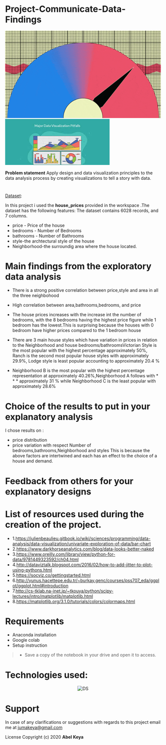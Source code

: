 # Project-Communicate-Data-Findings
  
 ![Thyroid](G1.gif) 
 ![Thyroid](d3.jpg) 

**Problem statement** Apply design and data visualization principles to the data analysis process by creating visualizations to tell a story with data.

#
[Dataset](https://github.com/abel-keya/Project-Communicate-Data-Findings/blob/master/house_prices.csv):

In this project i used the **house_prices** provided in the workspace .The dataset has the following features:
The dataset contains 6028 records, and 7 columns.
 
* price - Price of the house
* bedrooms - Number of Bedrooms
* bathrooms - Number of Bathrooms
* style-the archtectural style of the house
* Neighborhood-the surroundig area where the house located.

# Main findings from the exploratory data analysis
* There is a strong positive correlation between price,style and area in all the three neighbohood 
* High correlation between area,bathrooms,bedrooms, and price
* The house prices increases with the increase int the number of bedrooms, with the 8 bedrooms having the highest price figure while 1 bedroom has the lowest.This is surprising because the houses with 0 bedroom have higher prices compared to the 1 bedroom house
* There are 3 main house styles which have variation in prices in relation to the Neighborhood and house bedrooms/bathroomsVictorian Style is the most popular with the highest percentage approximately 50%, Ranch is the second most popular house styles with approximately 29.9%, Lodge style is least popular accounting to approximately 20.4 %

* Neighborhood B is the most popular with the highest percentage representation at approximately 40.26%,Neighborhood A follows with * * * approximately 31 % while Neighborhood C is the least popular with approximately 28.6%

# Choice of the results to put in your explanatory analysis


I chose  results on :
* price distribution
* price variation with respect Number of bedrooms,bathrooms,Neighborhood and styles
This is because the above factors are intertwined and each has an effect to the choice of a house and demand.


# Feedback from others for your explanatory designs



# List of resources used during the creation of the project.

* 1.https://julienbeaulieu.gitbook.io/wiki/sciences/programming/data-analysis/data-visualization/univariate-exploration-of-data/bar-chart
* 2.https://www.darkhorseanalytics.com/blog/data-looks-better-naked
* 3.https://www.oreilly.com/library/view/python-for-data/9781449323592/ch04.html
* 4.http://dataviztalk.blogspot.com/2016/02/how-to-add-jitter-to-plot-using-pythons.html
* 5.https://socviz.co/gettingstarted.html
* 6.http://yunus.hacettepe.edu.tr/~burkay.genc/courses/pss707_eda/ggplot/ggplot.html#introduction
* 7.http://cs-tklab.na-inet.jp/~tkouya/python/scipy-lectures/intro/matplotlib/matplotlib.html
* 8.https://matplotlib.org/3.1.0/tutorials/colors/colormaps.html

# Requirements
* Anaconda installation
* Google colab
* Setup instruction
> * Save a copy of the notebook in your drive and open it to access.

<p align="center">
   
   # Technologies used:
   
 <p align="center"> 
   
  <img   src="tech3.jpg" width="550" height="300"  alt="DS" title="Requirements" />
 
</p>

# Support
In case of any clarifications or suggestions with regards to this project email me at jumakeya@gmail.com

License
Copyright (c) 2020 **Abel Keya**
